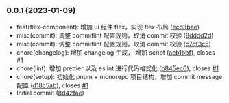 ## <small>0.0.1 (2023-01-09)</small>

* feat(flex-component): 增加 ui 组件 flex，实现 flex 布局 ([ecd3bae](https://github.com/wongchisum/fizz/commit/ecd3bae))
* misc(commit): 调整 commitlint 配置规则，取消 commit 校验 ([8dddd2d](https://github.com/wongchisum/fizz/commit/8dddd2d))
* misc(commit): 调整 commitlint 配置规则，取消 commit 校验 ([c7df3c5](https://github.com/wongchisum/fizz/commit/c7df3c5))
* chore(changelog): 增加 changelog 生成， 增加 script ([acb1bbf](https://github.com/wongchisum/fizz/commit/acb1bbf)), closes [#1](https://github.com/wongchisum/fizz/issues/1)
* chore(lint): 增加 prettier 以及 eslint 进行代码格式化 ([b845ec6](https://github.com/wongchisum/fizz/commit/b845ec6)), closes [#1](https://github.com/wongchisum/fizz/issues/1)
* chore(setup): 初始化 pnpm + monorepo 项目结构，增加 commit message 配置 ([d18c5ab](https://github.com/wongchisum/fizz/commit/d18c5ab)), closes [#1](https://github.com/wongchisum/fizz/issues/1)
* Initial commit ([8d42fae](https://github.com/wongchisum/fizz/commit/8d42fae))



